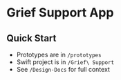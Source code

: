 # Grief Support App

## Quick Start
- Prototypes are in `/prototypes`
- Swift project is in `/Grief\ Support`
- See `/Design-Docs` for full context
